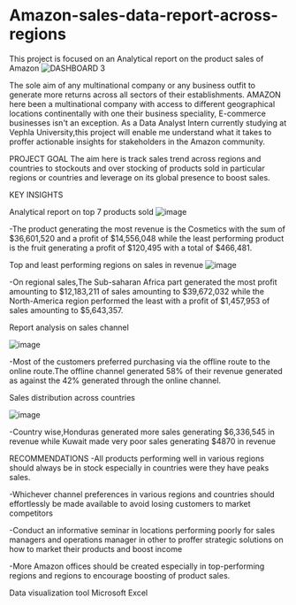 # Amazon-sales-data-report-across-regions
This project is focused on an Analytical report on the product sales of Amazon 
![DASHBOARD 3](https://github.com/user-attachments/assets/6ef42261-22f8-442c-b112-892193984710)

The sole aim of any multinational company or any business outfit to generate more returns across all sectors of their establishments. AMAZON here been a multinational company with access to different geographical locations continentally with one their business speciality, E-commerce businesses isn't an exception.
As a Data Analyst Intern currently studying at Vephla University,this project will enable me understand what it takes to proffer actionable insights for stakeholders in the Amazon community.

PROJECT GOAL 
The aim here is track sales trend across regions and countries to stockouts and over stocking of products sold in particular regions or countries and leverage on its global presence to boost sales.

KEY INSIGHTS 

Analytical report on top 7 products sold
![image](https://github.com/user-attachments/assets/ca5c94da-5d62-4995-966a-c9a8b2a7f435)

-The product generating the most revenue is the Cosmetics with the sum of $36,601,520 and a profit of $14,556,048 while the least performing product is the fruit generating a profit of $120,495 with a total of $466,481. 

Top and least performing regions on sales in revenue
![image](https://github.com/user-attachments/assets/a636b034-c95b-41d8-9d65-a08adddb85a4)

-On regional sales,The Sub-saharan Africa part generated the most profit amounting to $12,183,211 of sales amounting to $39,672,032 while the North-America region performed the least with a profit of $1,457,953 of sales amounting to $5,643,357.

Report analysis on sales channel

![image](https://github.com/user-attachments/assets/307674e5-028e-489e-a842-506b34583b5b)

-Most of the customers preferred purchasing via the offline route to the online route.The offline channel generated 58% of their revenue generated as against the 42% generated through the online channel.

Sales distribution across countries

![image](https://github.com/user-attachments/assets/bc1a6b92-af4a-4bba-ad7e-04c6a5a27a43)

-Country wise,Honduras generated more sales generating $6,336,545 in revenue while Kuwait made very poor sales generating $4870 in revenue 

RECOMMENDATIONS 
-All products performing well in various regions should always be in stock especially in countries were they have peaks sales.

-Whichever channel preferences in various regions and countries should effortlessly be made available to avoid losing customers to market competitors 

-Conduct an informative seminar in locations performing poorly for sales managers and operations manager in other to proffer strategic solutions on how to market their products and boost income 

-More Amazon offices should be created especially in top-performing regions and regions to encourage boosting of product sales.

Data visualization tool 
Microsoft Excel 

